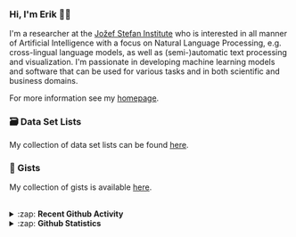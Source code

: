 ### Hi, I'm Erik 👋🏼 

I'm a researcher at the [Jožef Stefan Institute][job] who is interested in all manner of Artificial Intelligence with a focus on Natural Language Processing, e.g. cross-lingual language models, as well as (semi-)automatic text processing and visualization. I'm passionate in developing machine learning models and software that can be used for various tasks and in both scientific and business domains.

For more information see my [homepage][homepage].

### 🗃️ Data Set Lists
My collection of data set lists can be found [here][datasets].

### 🔖 Gists
My collection of gists is available [here][gists].

<br />

<details>
  <summary>:zap: <b>Recent Github Activity</b></summary>
  
<!--START_SECTION:activity-->
1. ❗️ Closed issue [#3](https://github.com/Infominer-JSI/gui-client/issues/3) in [Infominer-JSI/gui-client](https://github.com/Infominer-JSI/gui-client)
2. 🗣 Commented on [#3](https://github.com/Infominer-JSI/gui-client/issues/3) in [Infominer-JSI/gui-client](https://github.com/Infominer-JSI/gui-client)
3. 🎉 Merged PR [#6](https://github.com/Infominer-JSI/gui-client/pull/6) in [Infominer-JSI/gui-client](https://github.com/Infominer-JSI/gui-client)
4. 💪 Opened PR [#6](https://github.com/Infominer-JSI/gui-client/pull/6) in [Infominer-JSI/gui-client](https://github.com/Infominer-JSI/gui-client)
5. ❗️ Opened issue [#27](https://github.com/Infominer-JSI/infominer/issues/27) in [Infominer-JSI/infominer](https://github.com/Infominer-JSI/infominer)
<!--END_SECTION:activity-->

</details>

<details>
  <summary>:zap: <b>Github Statistics</b></summary>
  
  <img align="left" alt="codeSTACKr's Github Stats" src="https://github-readme-stats.vercel.app/api?username=eriknovak&show_icons=true&theme=buefy&hide_border=true" />

</details>

[job]: https://ailab.ijs.si/
[homepage]: https://ailab.ijs.si/eriknovak/
[gists]: https://gist.github.com/ErikNovak
[datasets]: ./datasets/README.md
